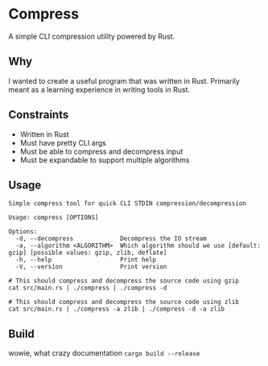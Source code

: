 # Compress
A simple CLI compression utility powered by Rust.

## Why
I wanted to create a useful program that was written in Rust.  Primarily meant as a learning experience in writing tools in Rust.

## Constraints
  - Written in Rust
  - Must have pretty CLI args
  - Must be able to compress and decompress input
  - Must be expandable to support multiple algorithms

## Usage
```
Simple compress tool for quick CLI STDIN compression/decompression

Usage: compress [OPTIONS]

Options:
  -d, --decompress             Decompress the IO stream
  -a, --algorithm <ALGORITHM>  Which algorithm should we use [default: gzip] [possible values: gzip, zlib, deflate]
  -h, --help                   Print help
  -V, --version                Print version
```

```
# This should compress and decompress the source code using gzip
cat src/main.rs | ./compress | ./compress -d

# This should compress and decompress the source code using zlib
cat src/main.rs | ./compress -a zlib | ./compress -d -a zlib
```

## Build
wowie, what crazy documentation
`cargo build --release`